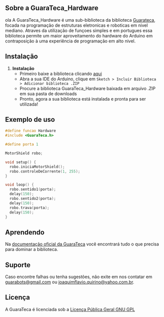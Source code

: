 ## Sobre a GuaraTeca_Hardware

ola A GuaraTeca_Hardware é uma sub-biblioteca da biblioteca [Guarateca](https://github.com/JoaquimFlavio/GuaraTeca), focada na programação de estruturas eletronicas e roboticas em nivel mediano. Atraves da utilização de funçoes simples e em portugues essa biblioteca permite um maior aproveitamento do hardware do Arduino em contraposição à uma experiência de programação em alto nivel.

## Instalação

1. **Instalação**
    - Primeiro baixe a biblioteca clicando [aqui](https://codeload.github.com/JoaquimFlavio/GuaraTeca_Hardware/zip/1.2.0)
    - Abra a sua IDE do Arduino, clique em ```Sketch > Incluir Biblioteca > Adicionar biblioteca .ZIP```
    - Procure a biblioteca GuaraTeca_Hardware baixada em arquivo .ZIP em sua pasta de downloads
    - Pronto, agora a sua biblioteca está instalada e pronta para ser utilizada!
    
## Exemplo de uso

```c++
#define funcao Hardware
#include <GuaraTeca.h>

#define porta 1

MotorShield robo;

void setup() {
  robo.iniciaMotorShield();
  robo.controleDeCorrente(1, 255);
}

void loop() {
  robo.sentido1(porta);
  delay(150);
  robo.sentido2(porta);
  delay(150);
  robo.trava(porta);
  delay(150);
}
```

## Aprendendo

Na [documentação oficial da GuaraTeca](http://guarabots.wordpress.com/guarateca) você encontrará tudo o que precisa para dominar a biblioteca.

## Suporte

Caso encontre falhas ou tenha sugestões, não exite em nos contatar em [guarabots@gmail.com](mailto:guarabots@gmail.com?Subject=GuaraTeca) ou [joaquimflavio.quirino@yahoo.com.br](mailto:joaquimflavio.quirino@yahoo.com.br?Subject=GuaraTeca).

## Licença

A GuaraTeca é licenciada sob a [Licença Pública Geral GNU GPL](https://www.gnu.org/licenses/gpl-3.0.html)
